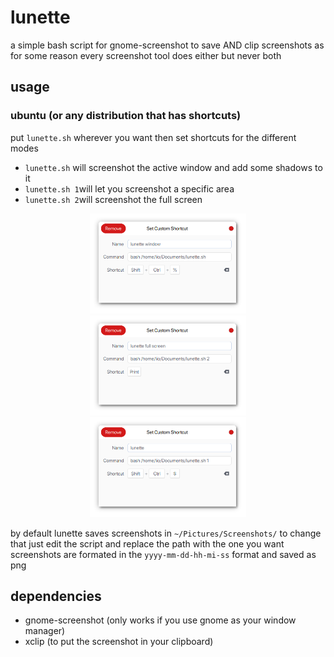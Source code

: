 # lunette
a simple bash script for gnome-screenshot to save AND clip screenshots as for some reason every screenshot tool does either but never both  

## usage
### ubuntu (or any distribution that has shortcuts)  
put `lunette.sh` wherever you want then set shortcuts for the different  modes  
+ `lunette.sh` will screenshot the active window and add some shadows to it  
+ `lunette.sh 1`will let you screenshot a specific area  
+ `lunette.sh 2`will screenshot the full screen  

<html>
<p align="middle" width="100%" heigth="100%">
  <img src="/examples/wd.png"  height="160px">
  <img src="/examples/fs.png"  height="160px">
  <img src="/examples/ar.png"  height="160px">
</div>
 </html>

by default lunette saves screenshots in `~/Pictures/Screenshots/` to change that just edit the script and replace the path with the one you want  
screenshots are formated in the `yyyy-mm-dd-hh-mi-ss` format and saved as png  

## dependencies
+ gnome-screenshot (only works if you use gnome as your window manager)  
+ xclip (to put the screenshot in your clipboard)  
